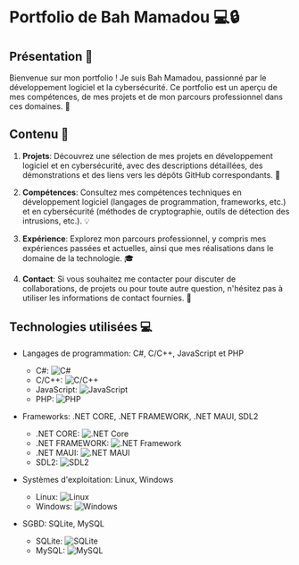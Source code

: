 # Portfolio de Bah Mamadou 💻🔒

## Présentation 🌟

Bienvenue sur mon portfolio ! Je suis Bah Mamadou, passionné par le développement logiciel et la cybersécurité. Ce portfolio est un aperçu de mes compétences, de mes projets et de mon parcours professionnel dans ces domaines. 🚀

## Contenu 📂

1. **Projets**: Découvrez une sélection de mes projets en développement logiciel et en cybersécurité, avec des descriptions détaillées, des démonstrations et des liens vers les dépôts GitHub correspondants. 💼
   
2. **Compétences**: Consultez mes compétences techniques en développement logiciel (langages de programmation, frameworks, etc.) et en cybersécurité (méthodes de cryptographie, outils de détection des intrusions, etc.). 💡

3. **Expérience**: Explorez mon parcours professionnel, y compris mes expériences passées et actuelles, ainsi que mes réalisations dans le domaine de la technologie. 🎓

4. **Contact**: Si vous souhaitez me contacter pour discuter de collaborations, de projets ou pour toute autre question, n'hésitez pas à utiliser les informations de contact fournies. 📧

## Technologies utilisées 💻

- Langages de programmation: C#, C/C++, JavaScript et PHP
  - C#: ![C#](https://img.shields.io/badge/-C%23-239120?logo=c-sharp&logoColor=white)
  - C/C++: ![C/C++](https://img.shields.io/badge/-C%2FC%2B%2B-00599C?logo=c%2B%2B&logoColor=white)
  - JavaScript: ![JavaScript](https://img.shields.io/badge/-JavaScript-F7DF1E?logo=javascript&logoColor=black)
  - PHP: ![PHP](https://img.shields.io/badge/-PHP-777BB4?logo=php&logoColor=white)

- Frameworks: .NET CORE, .NET FRAMEWORK, .NET MAUI, SDL2
  - .NET CORE: ![.NET Core](https://img.shields.io/badge/.NET%20Core-512BD4?logo=.net&logoColor=white)
  - .NET FRAMEWORK: ![.NET Framework](https://img.shields.io/badge/.NET%20Framework-512BD4?logo=.net&logoColor=white)
  - .NET MAUI: ![.NET MAUI](https://img.shields.io/badge/.NET%20MAUI-512BD4?logo=.net&logoColor=white)
  - SDL2: ![SDL2](https://img.shields.io/badge/SDL2-FF4500?logo=SDL2&logoColor=white)

- Systèmes d'exploitation: Linux, Windows
  - Linux: ![Linux](https://img.shields.io/badge/Linux-FCC624?logo=linux&logoColor=black)
  - Windows: ![Windows](https://img.shields.io/badge/Windows-0078D6?logo=windows&logoColor=white)
- SGBD: SQLite, MySQL
  - SQLite: ![SQLite](https://img.shields.io/badge/SQLite-003B57?logo=sqlite&logoColor=white)
  - MySQL: ![MySQL](https://img.shields.io/badge/MySQL-4479A1?logo=mysql&logoColor=white)



